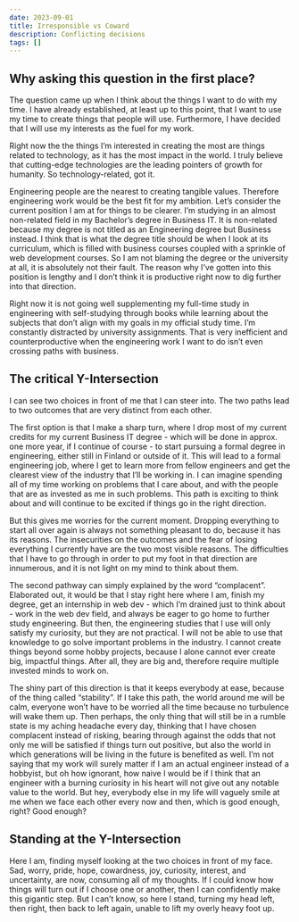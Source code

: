 ```yaml
---
date: 2023-09-01
title: Irresponsible vs Coward
description: Conflicting decisions
tags: []
---
```

## Why asking this question in the first place?
The question came up when I think about the things I want to do with my time. I have already established, at least up to this point, that I want to use my time to create things that people will use. Furthermore, I have decided that I will use my interests as the fuel for my work.

Right now the the things I’m interested in creating the most are things related to technology, as it has the most impact in the world. I truly believe that cutting-edge technologies are the leading pointers of growth for humanity. So technology-related, got it.

Engineering people are the nearest to creating tangible values. Therefore engineering work would be the best fit for my ambition. Let’s consider the current position I am at for things to be clearer. I’m studying in an almost non-related field in my Bachelor’s degree in Business IT. It is non-related because my degree is not titled as an Engineering degree but Business instead. I think that is what the degree title should be when I look at its curriculum, which is filled with business courses coupled with a sprinkle of web development courses. So I am not blaming the degree or the university at all, it is absolutely not their fault. The reason why I’ve gotten into this position is lengthy and I don’t think it is productive right now to dig further into that direction.

Right now it is not going well supplementing my full-time study in engineering with self-studying through books while learning about the subjects that don’t align with my goals in my official study time. I’m constantly distracted by university assignments. That is very inefficient and counterproductive when the engineering work I want to do isn’t even crossing paths with business.

## The critical Y-Intersection
I can see two choices in front of me that I can steer into. The two paths lead to two outcomes that are very distinct from each other.

The first option is that I make a sharp turn, where I drop most of my current credits for my current Business IT degree - which will be done in approx. one more year, if I continue of course - to start pursuing a formal degree in engineering, either still in Finland or outside of it. This will lead to a formal engineering job, where I get to learn more from fellow engineers and get the clearest view of the industry that I’ll be working in. I can imagine spending all of my time working on problems that I care about, and with the people that are as invested as me in such problems. This path is exciting to think about and will continue to be excited if things go in the right direction.

But this gives me worries for the current moment. Dropping everything to start all over again is always not something pleasant to do, because it has its reasons. The insecurities on the outcomes and the fear of losing everything I currently have are the two most visible reasons. The difficulties that I have to go through in order to put my foot in that direction are innumerous, and it is not light on my mind to think about them.

The second pathway can simply explained by the word “complacent”. Elaborated out, it would be that I stay right here where I am, finish my degree, get an internship in web dev - which I’m drained just to think about - work in the web dev field, and always be eager to go home to further study engineering. But then, the engineering studies that I use will only satisfy my curiosity, but they are not practical. I will not be able to use that knowledge to go solve important problems in the industry. I cannot create things beyond some hobby projects, because I alone cannot ever create big, impactful things. After all, they are big and, therefore require multiple invested minds to work on.

The shiny part of this direction is that it keeps everybody at ease, because of the thing called “stability”. If I take this path, the world around me will be calm, everyone won’t have to be worried all the time because no turbulence will wake them up. Then perhaps, the only thing that will still be in a rumble state is my aching headache every day, thinking that I have chosen complacent instead of risking, bearing through against the odds that not only me will be satisfied if things turn out positive, but also the world in which generations will be living in the future is benefited as well. I’m not saying that my work will surely matter if I am an actual engineer instead of a hobbyist, but oh how ignorant, how naive I would be if I think that an engineer with a burning curiosity in his heart will not give out any notable value to the world. But hey, everybody else in my life will vaguely smile at me when we face each other every now and then, which is good enough, right? Good enough?

## Standing at the Y-Intersection
Here I am, finding myself looking at the two choices in front of my face. Sad, worry, pride, hope, cowardness, joy, curiosity, interest, and uncertainty, are now, consuming all of my thoughts. If I could know how things will turn out if I choose one or another, then I can confidently make this gigantic step. But I can’t know, so here I stand, turning my head left, then right, then back to left again, unable to lift my overly heavy foot up.